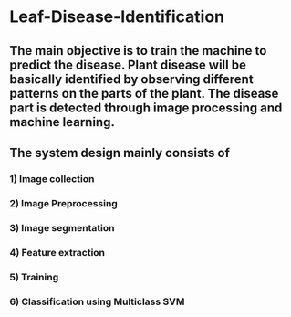 # Leaf-Disease-Identification

## The main objective is to train the machine to predict the disease. Plant disease will be basically identified by observing different patterns on the parts of the plant. The disease part is detected through image processing and machine learning.

## The system design mainly consists of 
### 1) Image collection 
### 2) Image Preprocessing 
### 3) Image segmentation 
### 4) Feature extraction 
### 5) Training
### 6) Classification using Multiclass SVM
